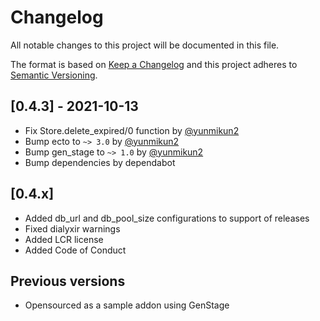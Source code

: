 # Changelog
All notable changes to this project will be documented in this file.

The format is based on [Keep a Changelog](http://keepachangelog.com/en/1.0.0/)
and this project adheres to [Semantic Versioning](http://semver.org/spec/v2.0.0.html).

## [0.4.3] - 2021-10-13

- Fix Store.delete_expired/0 function by [@yunmikun2](https://github.com/otobus/event_bus_postgres/pull/116)
- Bump ecto to `~> 3.0` by [@yunmikun2](https://github.com/otobus/event_bus_postgres/pull/114)
- Bump gen_stage to `~> 1.0` by [@yunmikun2](https://github.com/otobus/event_bus_postgres/pull/115)
- Bump dependencies by dependabot

## [0.4.x]
- Added db_url and db_pool_size configurations to support of releases
- Fixed dialyxir warnings
- Added LCR license
- Added Code of Conduct

## Previous versions
- Opensourced as a sample addon using GenStage
